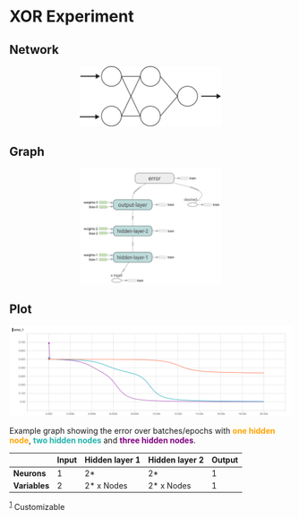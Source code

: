 # XOR Experiment

## Network
<p align="center">
  <img src="../../images/networks/xor-network.png", width="50%" height="50%"/>
</p>


## Graph
<p align="center">
  <img src="../../images/graphs/xor-graph.png", width="50%" height="50%"/>
</p>

## Plot
<p align="center">
  <img src="../../images/plots/xor-plot.png">
</p>
Example graph showing the error over batches/epochs with <b style='color:orange'>one hidden node</b>, <b style='color:LightSeaGreen'>two hidden nodes</b> and <b style='color:purple'>three hidden nodes</b>.

|    		| Input   | Hidden layer 1 |Hidden layer 2| Output |
|---------|---------|------------------------------|--------------|--------------|
|**Neurons**|   1 		| 2<a name="myfootnote1">* </a> |2<a name="myfootnote1">* </a>  | 1 |
|**Variables**|   2 		| 2<a name="myfootnote1">* </a> x Nodes |2<a name="myfootnote1">* </a> x Nodes  | 1 |

<sup>[1](#myfootnote1)</sup> Customizable